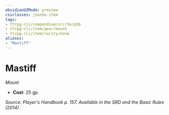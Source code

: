 ```yaml
---
obsidianUIMode: preview
cssclasses: json5e-item
tags:
- ttrpg-cli/compendium/src/5e/phb
- ttrpg-cli/item/gear/mount
- ttrpg-cli/item/rarity/none
aliases: 
- "Mastiff"
---
```

# Mastiff
*Mount*  

- **Cost**: 25 gp

*Source: Player's Handbook p. 157. Available in the <span title='Systems Reference Document (5.1)'>SRD</span> and the Basic Rules (2014)*